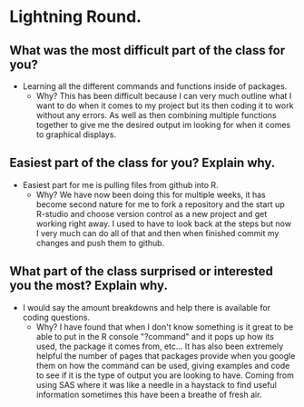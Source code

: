 # Lightning Round.
## What was the most difficult part of the class for you?
- Learning all the different commands and functions inside of packages.
  - Why? This has been difficult because I can very much outline what I want to do when it comes to my project but its then coding it to work without any errors. As well as then combining multiple functions together to give me the desired output im looking for when it comes to graphical displays.
## Easiest part of the class for you? Explain why.
- Easiest part for me is pulling files from github into R.
  - Why? We have now been doing this for multiple weeks, it has become second nature for me to fork a repository and the start up R-studio and choose version control as a new project and get working right away. I used to have to look back at the steps but now I very much can do all of that and then when finished commit my changes and push them to github.
## What part of the class surprised or interested you the most? Explain why.
- I would say the amount breakdowns and help there is available for coding questions.
  - Why? I have found that when I don't know something is it great to be able to put in the R console "?command" and it pops up how its used, the package it comes from, etc... It has also been extremely helpful the number of pages that packages provide when you google them on how the command can be used, giving examples and code to see if it is the type of output you are looking to have. Coming from using SAS where it was like a needle in a haystack to find useful information sometimes this have been a breathe of fresh air.
